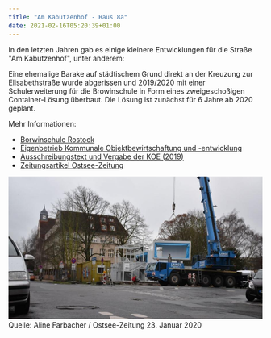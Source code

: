 ```yaml
---
title: "Am Kabutzenhof - Haus 8a"
date: 2021-02-16T05:20:39+01:00
---
```


In den letzten Jahren gab es einige kleinere Entwicklungen für die Straße "Am Kabutzenhof", unter anderem:

Eine ehemalige Barake auf städtischem Grund direkt an der Kreuzung zur Elisabethstraße wurde abgerissen und 2019/2020 mit einer Schulerweiterung für die Browinschule in Form eines zweigeschoßigen Container-Lösung überbaut. Die Lösung ist zunächst für 6 Jahre ab 2020 geplant.

Mehr Informationen:
* [Borwinschule Rostock](http://borwinschule.org)
* [Eigenbetrieb Kommunale Objektbewirtschaftung und -entwicklung](https://www.koe-rostock.de)
* [Ausschreibungstext und Vergabe der KOE (2019)](
https://ausschreibungen-deutschland.de/548578_Containeranlage_Borwinschule_RostockErweiterung_Raumkapazitaet_2019_Rostock)
* [Zeitungsartikel Ostsee-Zeitung](https://www.nnn.de/lokales/rostock/Rostock-Borwinschule-wird-mit-Containern-erweitert-id27107307.html)

![Bild Containerbau Januar 2020](/blog/kab08a-container2020.jpg)
Quelle: Aline Farbacher / Ostsee-Zeitung 23. Januar 2020
